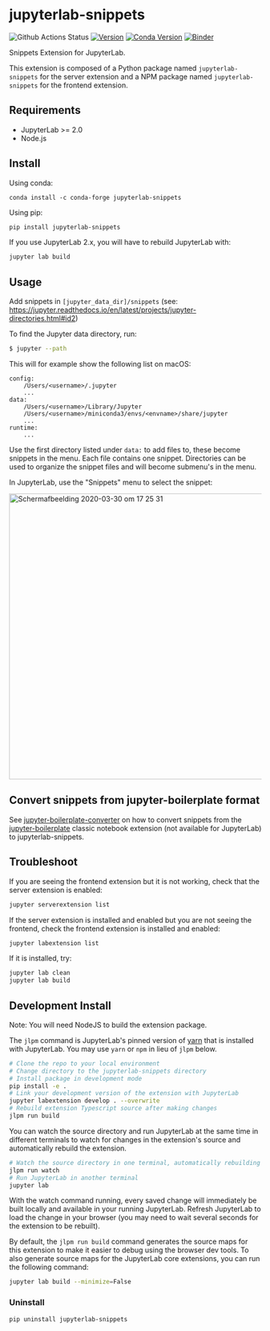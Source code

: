 # jupyterlab-snippets

![Github Actions Status](https://github.com/QuantStack/jupyterlab-snippets/workflows/Build/badge.svg)
[![Version](https://img.shields.io/pypi/v/jupyterlab-snippets.svg)](https://pypi.python.org/project/jupyterlab-snippets)
[![Conda Version](https://img.shields.io/conda/vn/conda-forge/jupyterlab-snippets.svg)](https://anaconda.org/conda-forge/jupyterlab-snippets)
[![Binder](https://mybinder.org/badge_logo.svg)](https://mybinder.org/v2/gh/QuantStack/jupyterlab-snippets/stable?urlpath=lab/tree/binder/notebook.ipynb)

Snippets Extension for JupyterLab.

This extension is composed of a Python package named `jupyterlab-snippets`
for the server extension and a NPM package named `jupyterlab-snippets`
for the frontend extension.

## Requirements

- JupyterLab >= 2.0
- Node.js

## Install

Using conda:

```
conda install -c conda-forge jupyterlab-snippets
```

Using pip:

```bash
pip install jupyterlab-snippets
```

If you use JupyterLab 2.x, you will have to rebuild JupyterLab with:

```bash
jupyter lab build
```

## Usage

Add snippets in `[jupyter_data_dir]/snippets` (see: https://jupyter.readthedocs.io/en/latest/projects/jupyter-directories.html#id2)

To find the Jupyter data directory, run:
```bash
$ jupyter --path
```
This will for example show the following list on macOS:
```
config:
    /Users/<username>/.jupyter
    ...
data:
    /Users/<username>/Library/Jupyter
    /Users/<username>/miniconda3/envs/<envname>/share/jupyter
    ...
runtime:
    ...
```

Use the first directory listed under `data:` to add files to, these become snippets in the menu. Each file contains one
snippet. Directories can be used to organize the snippet files and will become submenu's in the menu.

In JupyterLab, use the "Snippets" menu to select the snippet:

<img width="570" alt="Schermafbeelding 2020-03-30 om 17 25 31" src="https://user-images.githubusercontent.com/46192475/77930697-8257fd00-72ab-11ea-8a77-36f45d6442d9.png">

## Convert snippets from jupyter-boilerplate format

See [jupyter-boilerplate-converter](jupyter-boilerplate-converter/README.md) on how to convert snippets from the
[jupyter-boilerplate](https://github.com/moble/jupyter_boilerplate) classic notebook extension (not available for
JupyterLab) to jupyterlab-snippets.

## Troubleshoot

If you are seeing the frontend extension but it is not working, check
that the server extension is enabled:

```bash
jupyter serverextension list
```

If the server extension is installed and enabled but you are not seeing
the frontend, check the frontend extension is installed and enabled:

```bash
jupyter labextension list
```

If it is installed, try:

```bash
jupyter lab clean
jupyter lab build
```

## Development Install

Note: You will need NodeJS to build the extension package.

The `jlpm` command is JupyterLab's pinned version of
[yarn](https://yarnpkg.com/) that is installed with JupyterLab. You may use
`yarn` or `npm` in lieu of `jlpm` below.

```bash
# Clone the repo to your local environment
# Change directory to the jupyterlab-snippets directory
# Install package in development mode
pip install -e .
# Link your development version of the extension with JupyterLab
jupyter labextension develop . --overwrite
# Rebuild extension Typescript source after making changes
jlpm run build
```

You can watch the source directory and run JupyterLab at the same time in different terminals to watch for changes in the extension's source and automatically rebuild the extension.

```bash
# Watch the source directory in one terminal, automatically rebuilding when needed
jlpm run watch
# Run JupyterLab in another terminal
jupyter lab
```

With the watch command running, every saved change will immediately be built locally and available in your running JupyterLab. Refresh JupyterLab to load the change in your browser (you may need to wait several seconds for the extension to be rebuilt).

By default, the `jlpm run build` command generates the source maps for this extension to make it easier to debug using the browser dev tools. To also generate source maps for the JupyterLab core extensions, you can run the following command:

```bash
jupyter lab build --minimize=False
```

### Uninstall

```bash
pip uninstall jupyterlab-snippets
```
